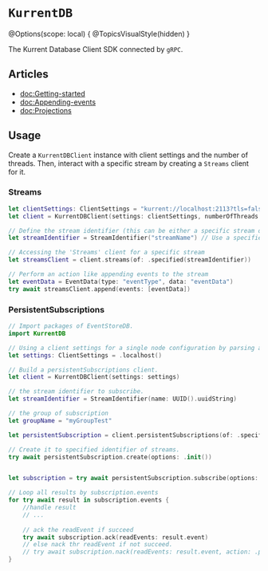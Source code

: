 # ``KurrentDB``

@Options(scope: local) {
    @TopicsVisualStyle(hidden)
}

The Kurrent Database Client SDK connected by `gRPC`.

## Articles 
- <doc:Getting-started>
- <doc:Appending-events>
- <doc:Projections>

## Usage

Create a ``KurrentDBClient`` instance with client settings and the number of threads.
Then, interact with a specific stream by creating a `Streams` client for it.

### Streams
```swift
let clientSettings: ClientSettings = "kurrent://localhost:2113?tls=false" // Initialize with actual settings
let client = KurrentDBClient(settings: clientSettings, numberOfThreads: 2)

// Define the stream identifier (this can be either a specific stream or all streams)
let streamIdentifier = StreamIdentifier("streamName") // Use a specified stream identifier

// Accessing the 'Streams' client for a specific stream
let streamsClient = client.streams(of: .specified(streamIdentifier))

// Perform an action like appending events to the stream
let eventData = EventData(type: "eventType", data: "eventData")
try await streamsClient.append(events: [eventData])
```

### PersistentSubscriptions

```swift
// Import packages of EventStoreDB.
import KurrentDB

// Using a client settings for a single node configuration by parsing a connection string.
let settings: ClientSettings = .localhost()

// Build a persistentSubscriptions client.
let client = KurrentDBClient(settings: settings)

// the stream identifier to subscribe.
let streamIdentifier = StreamIdentifier(name: UUID().uuidString)

// the group of subscription
let groupName = "myGroupTest"

let persistentSubscription = client.persistentSubscriptions(of: .specified(streamIdentifier, group: groupName))

// Create it to specified identifier of streams.
try await persistentSubscription.create(options: .init())


let subscription = try await persistentSubscription.subscribe(options: .init())

// Loop all results by subscription.events
for try await result in subscription.events {
    //handle result
    // ...
    
    // ack the readEvent if succeed
    try await subscription.ack(readEvents: result.event)
    // else nack thr readEvent if not succeed.
    // try await subscription.nack(readEvents: result.event, action: .park, reason: "It's failed.")
}

```


